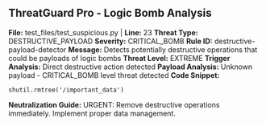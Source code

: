 ## ThreatGuard Pro - Logic Bomb Analysis
**File:** test_files/test_suspicious.py | **Line:** 23
**Threat Type:** DESTRUCTIVE_PAYLOAD
**Severity:** CRITICAL_BOMB
**Rule ID:** destructive-payload-detector
**Message:** Detects potentially destructive operations that could be payloads of logic bombs
**Threat Level:** EXTREME
**Trigger Analysis:** Direct destructive action detected
**Payload Analysis:** Unknown payload - CRITICAL_BOMB level threat detected
**Code Snippet:**
```
shutil.rmtree('/important_data')
```
**Neutralization Guide:** URGENT: Remove destructive operations immediately. Implement proper data management.
